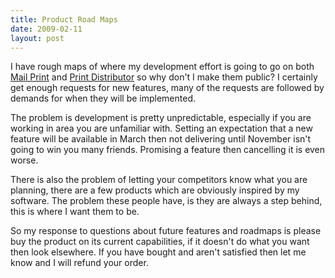 ```yaml
---
title: Product Road Maps
date: 2009-02-11
layout: post
---
```


I have rough maps of where my development effort is going to go on both [Mail Print](http://www.mail-print.com) and [Print Distributor](http://www.printdistributor.com) so why don't I make them public? I certainly get enough requests for new features, many of the requests are followed by demands for when they will be implemented.

The problem is development is pretty unpredictable, especially if you are working in area you are unfamiliar with. Setting an expectation that a new feature will be available in March then not delivering until November isn't going to win you many friends. Promising a feature then cancelling it is even worse.

There is also the problem of letting your competitors know what you are planning, there are a few products which are obviously inspired by my software. The problem these people have, is they are always a step behind, this is where I want them to be.

So my response to questions about future features and roadmaps is please buy the product on its current capabilities, if it doesn't do what you want then look elsewhere. If you have bought and aren't satisfied then let me know and I will refund your order.

